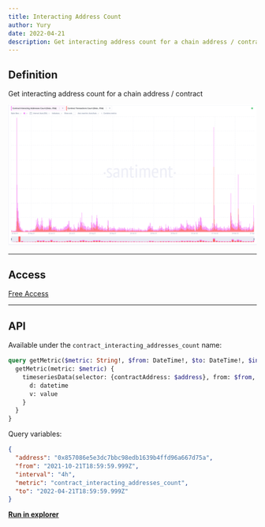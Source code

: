 ```yaml
---
title: Interacting Address Count
author: Yury
date: 2022-04-21
description: Get interacting address count for a chain address / contract
---
```


## Definition

Get interacting address count for a chain address / contract

![Example of usage **interacting address count** on Sanbase](conract_interacting_address.png)

---

## Access

[Free Access](/metrics/details/access#free-access)

---

## API

Available under the `contract_interacting_addresses_count` name:

```graphql
query getMetric($metric: String!, $from: DateTime!, $to: DateTime!, $interval: interval, $transform: TimeseriesMetricTransformInputObject, $aggregation: Aggregation, $address: String, $includeIncompleteData: Boolean = true) {
  getMetric(metric: $metric) {
    timeseriesData(selector: {contractAddress: $address}, from: $from, to: $to, interval: $interval, transform: $transform, aggregation: $aggregation, includeIncompleteData: $includeIncompleteData) {
      d: datetime
      v: value
    }
  }
}
```

Query variables:
```json
{
  "address": "0x857086e5e3dc7bbc98edb1639b4ffd96a667d75a",
  "from": "2021-10-21T18:59:59.999Z",
  "interval": "4h",
  "metric": "contract_interacting_addresses_count",
  "to": "2022-04-21T18:59:59.999Z"
}
```

[**Run in explorer**](https://api.santiment.net/graphiql?query=query%20getMetric(%24metric%3A%20String!%2C%20%24from%3A%20DateTime!%2C%20%24to%3A%20DateTime!%2C%20%24interval%3A%20interval%2C%20%24transform%3A%20TimeseriesMetricTransformInputObject%2C%20%24aggregation%3A%20Aggregation%2C%20%24address%3A%20String%2C%20%24includeIncompleteData%3A%20Boolean%20%3D%20true)%20%7B%0A%20%20getMetric(metric%3A%20%24metric)%20%7B%0A%20%20%20%20timeseriesData(selector%3A%20%7BcontractAddress%3A%20%24address%7D%2C%20from%3A%20%24from%2C%20to%3A%20%24to%2C%20interval%3A%20%24interval%2C%20transform%3A%20%24transform%2C%20aggregation%3A%20%24aggregation%2C%20includeIncompleteData%3A%20%24includeIncompleteData)%20%7B%0A%20%20%20%20%20%20d%3A%20datetime%0A%20%20%20%20%20%20v%3A%20value%0A%20%20%20%20%7D%0A%20%20%7D%0A%7D%0A&variables=%7B%0A%20%20%22metric%22%3A%22contract_interacting_addresses_count%22%2C%0A%20%20%22from%22%3A%222021-10-21T18%3A59%3A59.999Z%22%2C%0A%20%20%22to%22%3A%222022-04-21T18%3A59%3A59.999Z%22%2C%0A%20%20%22interval%22%3A%224h%22%2C%0A%20%20%22address%22%3A%220x857086e5e3dc7bbc98edb1639b4ffd96a667d75a%22%0A%7D)
